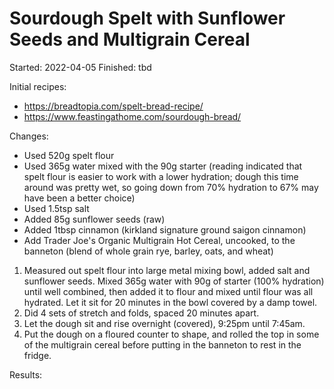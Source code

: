 # Sourdough Spelt with Sunflower Seeds and Multigrain Cereal

Started: 2022-04-05
Finished: tbd

Initial recipes:

- https://breadtopia.com/spelt-bread-recipe/
- https://www.feastingathome.com/sourdough-bread/


Changes:

- Used 520g spelt flour
- Used 365g water mixed with the 90g starter (reading indicated that spelt flour is easier to work with a lower hydration; dough this time around was pretty wet, so going down from 70% hydration to 67% may have been a better choice)
- Used 1.5tsp salt
- Added 85g sunflower seeds (raw)
- Added 1tbsp cinnamon (kirkland signature ground saigon cinnamon)
- Add Trader Joe's Organic Multigrain Hot Cereal, uncooked, to the banneton (blend of whole grain rye, barley, oats, and wheat)

1. Measured out spelt flour into large metal mixing bowl, added salt and sunflower seeds. Mixed 365g water with 90g of starter (100% hydration) until well combined, then added it to flour and mixed until flour was all hydrated. Let it sit for 20 minutes in the bowl covered by a damp towel.
2. Did 4 sets of stretch and folds, spaced 20 minutes apart.
3. Let the dough sit and rise overnight (covered), 9:25pm until 7:45am.
4. Put the dough on a floured counter to shape, and rolled the top in some of the multigrain cereal before putting in the banneton to rest in the fridge.

Results:
